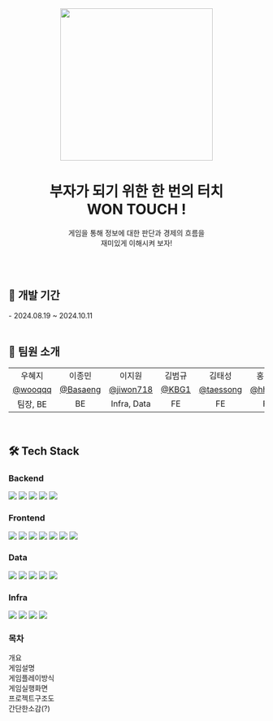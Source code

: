<div align="center">

<img width="300px" src="https://file.notion.so/f/f/d20edc91-68da-4aea-886c-5070ee092079/0dee5c7a-b919-4058-9d9c-321ce379fe80/logo_(2).gif?table=block&id=5ebba70f-54c1-4884-88c7-fd32ee5b8166&spaceId=d20edc91-68da-4aea-886c-5070ee092079&expirationTimestamp=1729087200000&signature=M28MFxlbWVE2aprHdaP-Ub8qA3rGuXma-VwpzDkOS74&downloadName=logo+%282%29.gif" />

<h1>부자가 되기 위한 한 번의 터치<br>WON TOUCH !</h1>

<p>
    게임을 통해 정보에 대한 판단과 경제의 흐름을<br />
    재미있게 이해시켜 보자!<br />
</p>

<br>
<br>

</div>

<div>
<h2>📅 개발 기간</h2>
- 2024.08.19 ~ 2024.10.11

<br />
<br />

<h2>🧑‍ 팀원 소개</h2>
<div align="center">
  <table>
    <tr>
      <td align="center">우혜지</td>
      <td align="center">이종민</td>
    <td align="center">이지원</td>
    <td align="center">김범규</td>
    <td align="center">김태성</td>
    <td align="center">홍선주</td>
    </tr>
    <tr>
      <td align="center"><a href="https://github.com/wooqqq" target="_blank">@wooqqq</a></td>
      <td align="center"><a href="https://github.com/Basaeng" target="_blank">@Basaeng</a></td>
      <td align="center"><a href="https://github.com/jiwon718" target="_blank">@jiwon718</a></td>
      <td align="center"><a href="https://github.com/KBG1" target="_blank">@KBG1</a></td>
      <td align="center"><a href="https://github.com/taessong" target="_blank">@taessong</a></td>
      <td align="center"><a href="https://github.com/hhsssu" target="_blank">@hhsssu</a></td>
</tr>
    <tr>
      <td align="center">팀장, BE</td>
      <td align="center">BE</td>
      <td align="center">Infra, Data</td>
      <td align="center">FE</td>
      <td align="center">FE</td>
      <td align="center">FE</td>
    </tr>
  </table>
</div>
</div>

<div>
<br />

<h2>🛠 Tech Stack</h2>

<h3>Backend</h3>
<div>
    <img src="https://img.shields.io/badge/java-3578E5?style=for-the-badge&logo=java&logoColor=white" />
    <img src="https://img.shields.io/badge/springboot-6DB33F?style=for-the-badge&logo=springboot&logoColor=white" />
    <img src="https://img.shields.io/badge/jpa-FF7800?style=for-the-badge&logo=hibernate&logoColor=white" />
    <img src="https://img.shields.io/badge/websocket-673DE6?style=for-the-badge&logo=socket&logoColor=white" />
    <img src="https://img.shields.io/badge/spring%20security-6DB33F?style=for-the-badge&logo=springsecurity&logoColor=white" />

</div>
<h3>Frontend</h3>
<div>
    <img src="https://img.shields.io/badge/React-0088CC?style=for-the-badge&logo=react&logoColor=white" />
    <img src="https://img.shields.io/badge/typescript-007ACC.svg?style=for-the-badge&logo=typescript&logoColor=white" />
    <img src="https://img.shields.io/badge/HTML5-E34F26?style=for-the-badge&logo=HTML5&logoColor=white">
    <img src="https://img.shields.io/badge/CSS3-1572B6?style=for-the-badge&logo=CSS3&logoColor=white">
    <img src="https://img.shields.io/badge/tailwind-06B6D4?style=for-the-badge&logo=tailwindcss&logoColor=white" />
    <img src="https://img.shields.io/badge/redux-764ABC?style=for-the-badge&logo=redux&logoColor=white" />
    <img src="https://img.shields.io/badge/aseprite-7D929E?style=for-the-badge&logo=aseprite&logoColor=white" />
</div>
<h3>Data</h3>
<div>
    <img src="https://img.shields.io/badge/mysql-4479A1?style=for-the-badge&logo=mysql&logoColor=white" />
    <img src="https://img.shields.io/badge/mongodb-47A248?style=for-the-badge&logo=mongodb&logoColor=white" />
    <img src="https://img.shields.io/badge/redis-FF4438?style=for-the-badge&logo=redis&logoColor=white " />
    <img src="https://img.shields.io/badge/langchain-1C3C3C?style=for-the-badge&logo=langchain&logoColor=white" />
    <img src="https://img.shields.io/badge/chatgpt%204o-412991?style=for-the-badge&logo=openai&logoColor=white" />
</div>
<h3>Infra</h3>
<div>
    <img src="https://img.shields.io/badge/amazon%20ec2-FF9900?style=for-the-badge&logo=amazonec2&logoColor=white" />
    <img src="https://img.shields.io/badge/docker-2496ED?style=for-the-badge&logo=docker&logoColor=white" />
    <img src="https://img.shields.io/badge/jenkins-D24939?style=for-the-badge&logo=jenkins&logoColor=white" />
    <img src="https://img.shields.io/badge/nginx-009639?style=for-the-badge&logo=nginx&logoColor=white" />
</div>

<h3>목차</h3>
개요 <br>
게임설명 <br>
게임플레이방식 <br>
게임실행화면 <br>
프로젝트구조도 <br>
간단한소감(?) <br>

<br>

</div>
